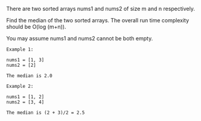 There are two sorted arrays nums1 and nums2 of size m and n respectively.

Find the median of the two sorted arrays. The overall run time complexity should be O(log (m+n)).

You may assume nums1 and nums2 cannot be both empty.
```
Example 1:

nums1 = [1, 3]
nums2 = [2]

The median is 2.0
```
```
Example 2:

nums1 = [1, 2]
nums2 = [3, 4]

The median is (2 + 3)/2 = 2.5
```